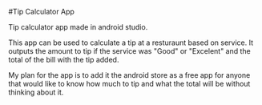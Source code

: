 #Tip Calculator App

Tip calculator app made in android studio.

This app can be used to calculate a tip at a resturaunt based on service. It outputs the amount to tip if the service was "Good" or "Excelent" and the total of the bill with the tip added.


My plan for the app is to add it the android store as a free app for anyone that would like to know how much to tip and what the total will be without thinking about it.
